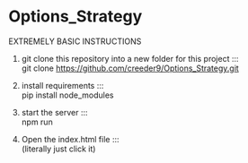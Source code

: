 # Options_Strategy

EXTREMELY BASIC INSTRUCTIONS

1) git clone this repository into a new folder for this project :::   
 git clone https://github.com/creeder9/Options_Strategy.git

2) install requirements   :::   
pip install node_modules

3) start the server   :::   
npm run

4) Open the index.html file   :::   
(literally just click it)

